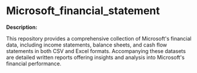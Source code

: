 # Microsoft_financial_statement

**Description:**

This repository provides a comprehensive collection of Microsoft's financial data, including income statements, balance sheets, and cash flow statements in both CSV and Excel formats. Accompanying these datasets are detailed written reports offering insights and analysis into Microsoft's financial performance.
